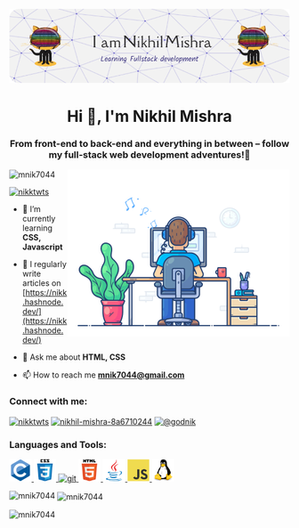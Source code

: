 ![logo](https://github.com/mnik7044/mnik7044/blob/main/github-header-image%20(3).png)
<h1 align="center">Hi 👋, I'm Nikhil Mishra</h1>
<h3 align="center">From front-end to back-end and everything in between – follow my full-stack web development adventures!🚀</h3>
<img align="right" alt="CODE" width="400" src="https://github.com/mnik7044/mnik7044/blob/main/68747470733a2f2f7468756d62732e6766796361742e636f6d2f4576696c4e657874446576696c666973682d736d616c6c2e676966.gif">

<p align="left"> <img src="https://komarev.com/ghpvc/?username=mnik7044&label=Profile%20views&color=0e75b6&style=flat" alt="mnik7044" /> </p>

<p align="left"> <a href="https://twitter.com/nikktwts" target="blank"><img src="https://img.shields.io/twitter/follow/nikktwts?logo=twitter&style=for-the-badge" alt="nikktwts" /></a> </p>

- 🌱 I’m currently learning **CSS, Javascript**

- 📝 I regularly write articles on [https://nikk.hashnode.dev/](https://nikk.hashnode.dev/)

- 💬 Ask me about **HTML, CSS**

- 📫 How to reach me **mnik7044@gmail.com**

<h3 align="left">Connect with me:</h3>
<p align="left">
<a href="https://twitter.com/nikktwts" target="blank"><img align="center" src="https://raw.githubusercontent.com/rahuldkjain/github-profile-readme-generator/master/src/images/icons/Social/twitter.svg" alt="nikktwts" height="30" width="40" /></a>
<a href="https://linkedin.com/in/nikhil-mishra-8a6710244" target="blank"><img align="center" src="https://raw.githubusercontent.com/rahuldkjain/github-profile-readme-generator/master/src/images/icons/Social/linked-in-alt.svg" alt="nikhil-mishra-8a6710244" height="30" width="40" /></a>
<a href="https://hashnode.com/@godnik" target="blank"><img align="center" src="https://raw.githubusercontent.com/rahuldkjain/github-profile-readme-generator/master/src/images/icons/Social/hashnode.svg" alt="@godnik" height="30" width="40" /></a>
</p>

<h3 align="left">Languages and Tools:</h3>
<p align="left"> <a href="https://www.cprogramming.com/" target="_blank" rel="noreferrer"> <img src="https://raw.githubusercontent.com/devicons/devicon/master/icons/c/c-original.svg" alt="c" width="40" height="40"/> </a> <a href="https://www.w3schools.com/css/" target="_blank" rel="noreferrer"> <img src="https://raw.githubusercontent.com/devicons/devicon/master/icons/css3/css3-original-wordmark.svg" alt="css3" width="40" height="40"/> </a> <a href="https://git-scm.com/" target="_blank" rel="noreferrer"> <img src="https://www.vectorlogo.zone/logos/git-scm/git-scm-icon.svg" alt="git" width="40" height="40"/> </a> <a href="https://www.w3.org/html/" target="_blank" rel="noreferrer"> <img src="https://raw.githubusercontent.com/devicons/devicon/master/icons/html5/html5-original-wordmark.svg" alt="html5" width="40" height="40"/> </a> <a href="https://www.java.com" target="_blank" rel="noreferrer"> <img src="https://raw.githubusercontent.com/devicons/devicon/master/icons/java/java-original.svg" alt="java" width="40" height="40"/> </a> <a href="https://developer.mozilla.org/en-US/docs/Web/JavaScript" target="_blank" rel="noreferrer"> <img src="https://raw.githubusercontent.com/devicons/devicon/master/icons/javascript/javascript-original.svg" alt="javascript" width="40" height="40"/> </a> <a href="https://www.linux.org/" target="_blank" rel="noreferrer"> <img src="https://raw.githubusercontent.com/devicons/devicon/master/icons/linux/linux-original.svg" alt="linux" width="40" height="40"/> </a> </p>

<p><img align="left" src="https://github-readme-stats.vercel.app/api/top-langs?username=mnik7044&show_icons=true&locale=en&layout=compact" alt="mnik7044" /></p>

<p>&nbsp;<img align="center" src="https://github-readme-stats.vercel.app/api?username=mnik7044&show_icons=true&locale=en" alt="mnik7044" /></p>

<p><img align="center" src="https://github-readme-streak-stats.herokuapp.com/?user=mnik7044&" alt="mnik7044" /></p>
